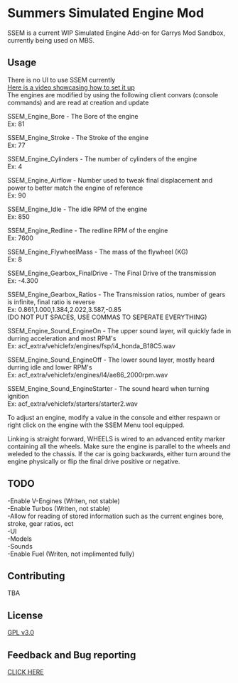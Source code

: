 # Summers Simulated Engine Mod

SSEM is a current WIP Simulated Engine Add-on for Garrys Mod Sandbox, currently being used on MBS. 

## Usage
There is no UI to use SSEM currently                
[Here is a video showcasing how to set it up](https://www.youtube.com/watch?v=QUo-YrQsCP8)              
The engines are modified by using the following client convars (console commands) and are read at creation and update               


SSEM_Engine_Bore - The Bore of the engine   
Ex: 81


SSEM_Engine_Stroke - The Stroke of the engine     
Ex: 77

SSEM_Engine_Cylinders - The number of cylinders of the engine   
Ex: 4

SSEM_Engine_Airflow - Number used to tweak final displacement and power to better match the engine of reference   
Ex: 90

SSEM_Engine_Idle - The idle RPM of the engine  
Ex: 850

SSEM_Engine_Redline - The redline RPM of the engine   
Ex: 7600

SSEM_Engine_FlywheelMass - The mass of the flywheel (KG)  
Ex: 8

SSEM_Engine_Gearbox_FinalDrive - The Final Drive of the transmission  
Ex: -4.300

SSEM_Engine_Gearbox_Ratios - The Transmission ratios, number of gears is infinite, final ratio is reverse    
Ex: 0.861,1.000,1.384,2.022,3.587,-0.85   
(DO NOT PUT SPACES, USE COMMAS TO SEPERATE EVERYTHING)

SSEM_Engine_Sound_EngineOn - The upper sound layer, will quickly fade in durring acceleration and most RPM's       
Ex: acf_extra/vehiclefx/engines/fsp/i4_honda_B18C5.wav

SSEM_Engine_Sound_EngineOff - The lower sound layer, mostly heard durring idle and lower RPM's       
Ex: acf_extra/vehiclefx/engines/l4/ae86_2000rpm.wav

SSEM_Engine_Sound_EngineStarter - The sound heard when turning ignition     
Ex: acf_extra/vehiclefx/starters/starter2.wav



To adjust an engine, modify a value in the console and either respawn or right click on the engine with the SSEM Menu tool equipped.

Linking is straight forward, WHEELS is wired to an advanced entity marker containing all the wheels. Make sure the engine is parallel to the wheels and weleded to the chassis. If the car is going backwards, either turn around the engine physically or flip the final drive positive or negative.

## TODO
-Enable V-Engines (Writen, not stable)          
-Enable Turbos (Writen, not stable)         
-Allow for reading of stored information such as the current engines bore, stroke, gear ratios, ect       
-UI         
-Models       
-Sounds     
-Enable Fuel (Writen, not implimented fully)        
    
## Contributing
TBA

## License
[GPL v3.0](https://choosealicense.com/licenses/gpl-3.0/)

## Feedback and Bug reporting
[CLICK HERE](https://forms.gle/c44ashzucMv6FRkm8)
